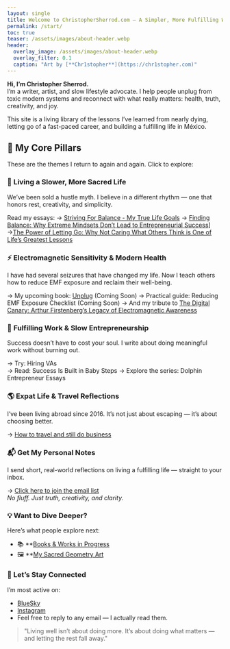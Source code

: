 ```yaml
---
layout: single
title: Welcome to ChristopherSherrod.com — A Simpler, More Fulfilling Way to Live
permalink: /start/
toc: true
teaser: /assets/images/about-header.webp
header:
  overlay_image: /assets/images/about-header.webp
  overlay_filter: 0.1
  caption: "Art by [**Chr1stopher**](https://chr1stopher.com)"
---
```

**Hi, I’m Christopher Sherrod.**  
I’m a writer, artist, and slow lifestyle advocate. I help people unplug from toxic modern systems and reconnect with what really matters: health, truth, creativity, and joy.

This site is a living library of the lessons I’ve learned from nearly dying, letting go of a fast-paced career, and building a fulfilling life in México.

## 🧱 My Core Pillars

These are the themes I return to again and again. Click to explore:
### 🌿 **Living a Slower, More Sacred Life**

We’ve been sold a hustle myth. I believe in a different rhythm — one that honors rest, creativity, and simplicity.

Read my essays:
→ [Striving For Balance - My True Life Goals](https://christophersherrod.com/striving-for-balance/)
→ [Finding Balance: Why Extreme Mindsets Don’t Lead to Entrepreneurial Success](https://christophersherrod.com/finding-balance/)]
→[The Power of Letting Go: Why Not Caring What Others Think is One of Life’s Greatest Lessons](https://christophersherrod.com/power-of-letting-go/)
### ⚡️ **Electromagnetic Sensitivity & Modern Health**

I have had several seizures that have changed my life. Now I teach others how to reduce EMF exposure and reclaim their well-being.

→ My upcoming book: [Unplug](https://christophersherrod.com/unplug) (Coming Soon)
→ Practical guide: Reducing EMF Exposure Checklist (Coming Soon)
→ And my tribute to [The Digital Canary: Arthur Firstenberg’s Legacy of Electromagnetic Awareness](https://christophersherrod.com/arthur-firstenberg/)
### 🐬 **Fulfilling Work & Slow Entrepreneurship**

Success doesn’t have to cost your soul. I write about doing meaningful work without burning out.

→ Try: Hiring VAs  
→ Read: Success Is Built in Baby Steps
→ Explore the series: Dolphin Entrepreneur Essays  

### 🌎 **Expat Life & Travel Reflections**

I’ve been living abroad since 2016. It’s not just about escaping — it’s about choosing better.

→ [How to travel and still do business](https://christophersherrod.com/how-to-travel-and-still-do-business/)
### 📬 Get My Personal Notes

I send short, real-world reflections on living a fulfilling life — straight to your inbox.

→ [Click here to join the email list](https://christophersherrod.com/newsletter/)  
_No fluff. Just truth, creativity, and clarity._

### 💡 Want to Dive Deeper?

Here’s what people explore next:

- 📚 **[Books & Works in Progress](https://christophersherrod.com/books/)
- 🖼 **[My Sacred Geometry Art](https:/chr1stopher.com)
### 👋 Let’s Stay Connected

I’m most active on:
- [BlueSky](https://bsky.app/profile/christophersherrod.com)
- [Instagram](http://instagram.com/christophersherrod/)
- Feel free to reply to any email — I actually read them.

> "Living well isn’t about doing more. It’s about doing what matters — and letting the rest fall away."